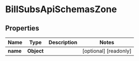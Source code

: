 

# BillSubsApiSchemasZone


## Properties

| Name | Type | Description | Notes |
|------------ | ------------- | ------------- | -------------|
|**name** | **Object** |  |  [optional] [readonly] |



